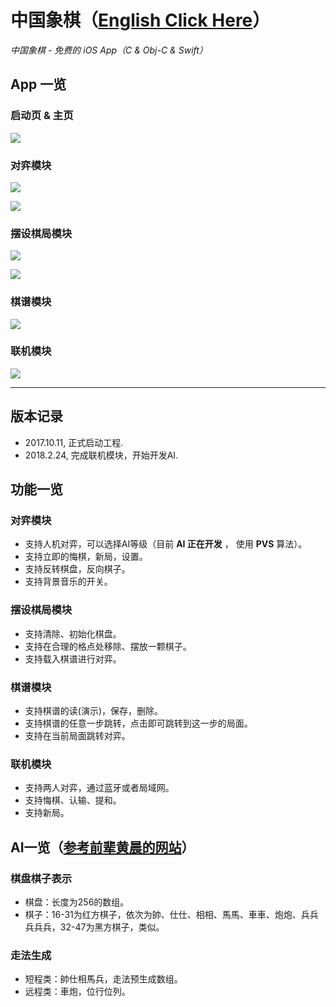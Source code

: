 # 中国象棋（[English Click Here](/README.md)）
*中国象棋 - 免费的 iOS App（C & Obj-C & Swift）*

## App 一览
### 启动页 & 主页
![](ReadMeMedia/Launch&Home.png)

### 对弈模块
![](ReadMeMedia/Game.png)

![](ReadMeMedia/GameSettings&History.png)

### 摆设棋局模块
![](ReadMeMedia/File&Edit.png)

![](ReadMeMedia/FirstSide&CheckMate.png)

### 棋谱模块
![](ReadMeMedia/History&Play.png)

### 联机模块
![](ReadMeMedia/MultiPeer&Waitting.png)

***

## 版本记录
* 2017.10.11, 正式启动工程.
* 2018.2.24, 完成联机模块，开始开发AI.

## 功能一览
### 对弈模块
- 支持人机对弈，可以选择AI等级（目前 __AI 正在开发__ ， 使用 __PVS__ 算法）。
- 支持立即的悔棋，新局，设置。
- 支持反转棋盘，反向棋子。
- 支持背景音乐的开关。

### 摆设棋局模块
- 支持清除、初始化棋盘。
- 支持在合理的格点处移除、摆放一颗棋子。
- 支持载入棋谱进行对弈。

### 棋谱模块
- 支持棋谱的读(演示)，保存，删除。
- 支持棋谱的任意一步跳转，点击即可跳转到这一步的局面。
- 支持在当前局面跳转对弈。

### 联机模块
- 支持两人对弈，通过蓝牙或者局域网。
- 支持悔棋、认输、提和。
- 支持新局。

## AI一览（[参考前辈黄晨的网站](http://www.xqbase.com/computer/eleeye_intro.htm)）
### 棋盘棋子表示
- 棋盘：长度为256的数组。
- 棋子：16-31为红方棋子，依次为帥、仕仕、相相、馬馬、車車、炮炮、兵兵兵兵兵，32-47为黑方棋子，类似。

### 走法生成
- 短程类：帥仕相馬兵，走法预生成数组。
- 远程类：車炮，位行位列。

